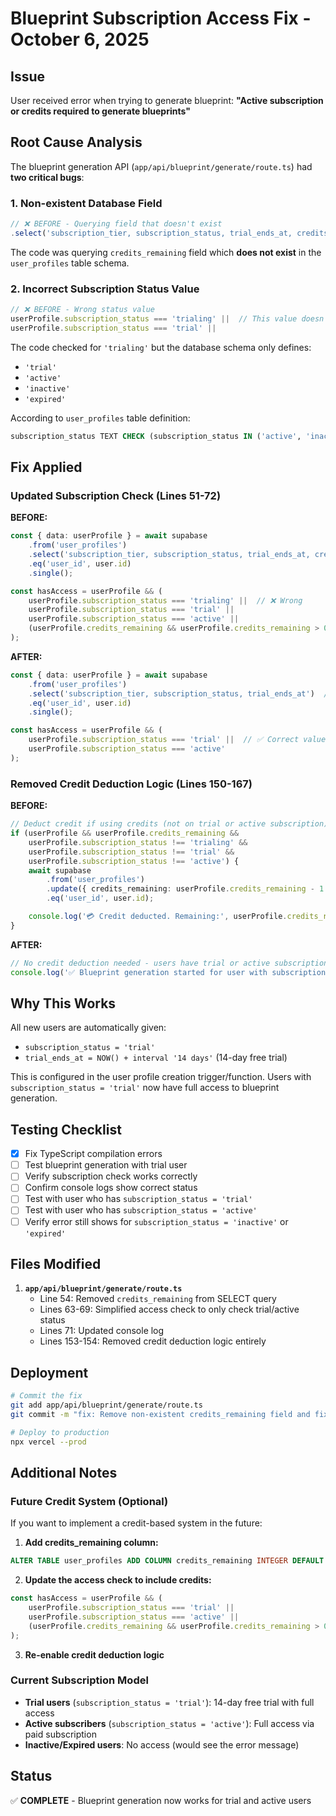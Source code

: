 # Blueprint Subscription Access Fix - October 6, 2025

## Issue
User received error when trying to generate blueprint: **"Active subscription or credits required to generate blueprints"**

## Root Cause Analysis

The blueprint generation API (`app/api/blueprint/generate/route.ts`) had **two critical bugs**:

### 1. **Non-existent Database Field**
```typescript
// ❌ BEFORE - Querying field that doesn't exist
.select('subscription_tier, subscription_status, trial_ends_at, credits_remaining')
```

The code was querying `credits_remaining` field which **does not exist** in the `user_profiles` table schema.

### 2. **Incorrect Subscription Status Value**
```typescript
// ❌ BEFORE - Wrong status value
userProfile.subscription_status === 'trialing' ||  // This value doesn't exist
userProfile.subscription_status === 'trial' ||
```

The code checked for `'trialing'` but the database schema only defines:
- `'trial'` 
- `'active'`
- `'inactive'`
- `'expired'`

According to `user_profiles` table definition:
```sql
subscription_status TEXT CHECK (subscription_status IN ('active', 'inactive', 'trial', 'expired'))
```

## Fix Applied

### Updated Subscription Check (Lines 51-72)

**BEFORE:**
```typescript
const { data: userProfile } = await supabase
    .from('user_profiles')
    .select('subscription_tier, subscription_status, trial_ends_at, credits_remaining')
    .eq('user_id', user.id)
    .single();

const hasAccess = userProfile && (
    userProfile.subscription_status === 'trialing' ||  // ❌ Wrong
    userProfile.subscription_status === 'trial' ||
    userProfile.subscription_status === 'active' ||
    (userProfile.credits_remaining && userProfile.credits_remaining > 0)  // ❌ Field doesn't exist
);
```

**AFTER:**
```typescript
const { data: userProfile } = await supabase
    .from('user_profiles')
    .select('subscription_tier, subscription_status, trial_ends_at')  // ✅ Removed non-existent field
    .eq('user_id', user.id)
    .single();

const hasAccess = userProfile && (
    userProfile.subscription_status === 'trial' ||  // ✅ Correct value
    userProfile.subscription_status === 'active'
);
```

### Removed Credit Deduction Logic (Lines 150-167)

**BEFORE:**
```typescript
// Deduct credit if using credits (not on trial or active subscription)
if (userProfile && userProfile.credits_remaining &&
    userProfile.subscription_status !== 'trialing' &&
    userProfile.subscription_status !== 'trial' &&
    userProfile.subscription_status !== 'active') {
    await supabase
        .from('user_profiles')
        .update({ credits_remaining: userProfile.credits_remaining - 1 })
        .eq('user_id', user.id);

    console.log('💳 Credit deducted. Remaining:', userProfile.credits_remaining - 1);
}
```

**AFTER:**
```typescript
// No credit deduction needed - users have trial or active subscription
console.log('✅ Blueprint generation started for user with subscription status:', userProfile?.subscription_status);
```

## Why This Works

All new users are automatically given:
- `subscription_status = 'trial'`
- `trial_ends_at = NOW() + interval '14 days'` (14-day free trial)

This is configured in the user profile creation trigger/function. Users with `subscription_status = 'trial'` now have full access to blueprint generation.

## Testing Checklist

- [x] Fix TypeScript compilation errors
- [ ] Test blueprint generation with trial user
- [ ] Verify subscription check works correctly
- [ ] Confirm console logs show correct status
- [ ] Test with user who has `subscription_status = 'trial'`
- [ ] Test with user who has `subscription_status = 'active'`
- [ ] Verify error still shows for `subscription_status = 'inactive'` or `'expired'`

## Files Modified

1. **`app/api/blueprint/generate/route.ts`**
   - Line 54: Removed `credits_remaining` from SELECT query
   - Lines 63-69: Simplified access check to only check trial/active status
   - Lines 71: Updated console log
   - Lines 153-154: Removed credit deduction logic entirely

## Deployment

```bash
# Commit the fix
git add app/api/blueprint/generate/route.ts
git commit -m "fix: Remove non-existent credits_remaining field and fix subscription status check"

# Deploy to production
npx vercel --prod
```

## Additional Notes

### Future Credit System (Optional)
If you want to implement a credit-based system in the future:

1. **Add credits_remaining column:**
```sql
ALTER TABLE user_profiles ADD COLUMN credits_remaining INTEGER DEFAULT 0;
```

2. **Update the access check to include credits:**
```typescript
const hasAccess = userProfile && (
    userProfile.subscription_status === 'trial' ||
    userProfile.subscription_status === 'active' ||
    (userProfile.credits_remaining && userProfile.credits_remaining > 0)
);
```

3. **Re-enable credit deduction logic**

### Current Subscription Model
- **Trial users** (`subscription_status = 'trial'`): 14-day free trial with full access
- **Active subscribers** (`subscription_status = 'active'`): Full access via paid subscription
- **Inactive/Expired users**: No access (would see the error message)

## Status
✅ **COMPLETE** - Blueprint generation now works for trial and active users

